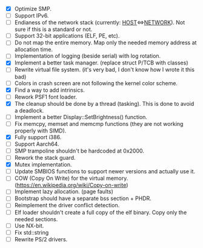 - [x] Optimize SMP.
- [ ] Support IPv6.
- [ ] Endianess of the network stack (currently: [HOST](LSB)<=>[NETWORK](MSB)). Not sure if this is a standard or not.
- [ ] Support 32-bit applications (ELF, PE, etc).
- [ ] Do not map the entire memory. Map only the needed memory address at allocation time.
- [ ] Implementation of logging (beside serial) with log rotation.
- [x] Implement a better task manager. (replace struct P/TCB with classes)
- [ ] Rewrite virtual file system. (it's very bad, I don't know how I wrote it this bad)
- [ ] Colors in crash screen are not following the kernel color scheme.
- [x] Find a way to add intrinsics.
- [ ] Rework PSF1 font loader.
- [x] The cleanup should be done by a thread (tasking). This is done to avoid a deadlock.
- [ ] Implement a better Display::SetBrightness() function.
- [ ] Fix memcpy, memset and memcmp functions (they are not working properly with SIMD).
- [x] Fully support i386.
- [ ] Support Aarch64.
- [ ] SMP trampoline shouldn't be hardcoded at 0x2000.
- [ ] Rework the stack guard.
- [x] Mutex implementation.
- [ ] Update SMBIOS functions to support newer versions and actually use it.
- [ ] COW (Copy On Write) for the virtual memory. (https://en.wikipedia.org/wiki/Copy-on-write)
- [ ] Implement lazy allocation. (page faults)
- [ ] Bootstrap should have a separate bss section + PHDR.
- [ ] Reimplement the driver conflict detection.
- [ ] Elf loader shouldn't create a full copy of the elf binary. Copy only the needed sections.
- [ ] Use NX-bit.
- [ ] Fix std::string
- [ ] Rewrite PS/2 drivers.
